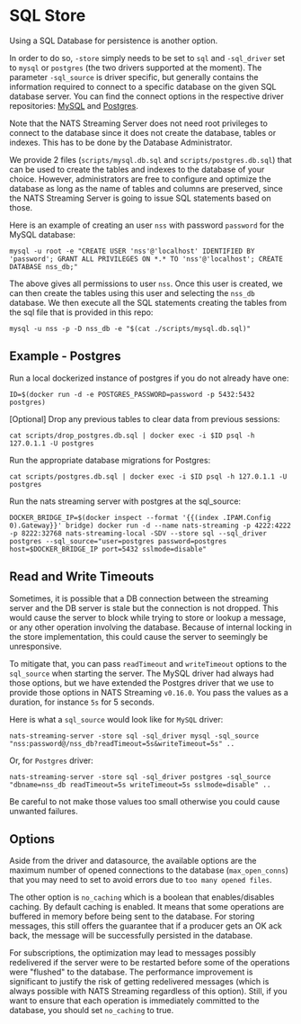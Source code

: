 # SQL Store

Using a SQL Database for persistence is another option.

In order to do so, `-store` simply needs to be set to `sql` and `-sql_driver` set to `mysql` or `postgres` \(the two drivers supported at the moment\). The parameter `-sql_source` is driver specific, but generally contains the information required to connect to a specific database on the given SQL database server. You can find the connect options in the respective driver repositories: [MySQL](https://github.com/go-sql-driver/mysql#dsn-data-source-name) and [Postgres](https://pkg.go.dev/github.com/lib/pq#hdr-Connection_String_Parameters).

Note that the NATS Streaming Server does not need root privileges to connect to the database since it does not create the database, tables or indexes. This has to be done by the Database Administrator.

We provide 2 files \(`scripts/mysql.db.sql` and `scripts/postgres.db.sql`\) that can be used to create the tables and indexes to the database of your choice. However, administrators are free to configure and optimize the database as long as the name of tables and columns are preserved, since the NATS Streaming Server is going to issue SQL statements based on those.

Here is an example of creating an user `nss` with password `password` for the MySQL database:

```text
mysql -u root -e "CREATE USER 'nss'@'localhost' IDENTIFIED BY 'password'; GRANT ALL PRIVILEGES ON *.* TO 'nss'@'localhost'; CREATE DATABASE nss_db;"
```

The above gives all permissions to user `nss`. Once this user is created, we can then create the tables using this user and selecting the `nss_db` database. We then execute all the SQL statements creating the tables from the sql file that is provided in this repo:

```text
mysql -u nss -p -D nss_db -e "$(cat ./scripts/mysql.db.sql)"
```

## Example - Postgres

Run a local dockerized instance of postgres if you do not already have one:

```text
ID=$(docker run -d -e POSTGRES_PASSWORD=password -p 5432:5432 postgres)
```

\[Optional\] Drop any previous tables to clear data from previous sessions:

```text
cat scripts/drop_postgres.db.sql | docker exec -i $ID psql -h 127.0.1.1 -U postgres
```

Run the appropriate database migrations for Postgres:

```text
cat scripts/postgres.db.sql | docker exec -i $ID psql -h 127.0.1.1 -U postgres
```

Run the nats streaming server with postgres at the sql\_source:

```text
DOCKER_BRIDGE_IP=$(docker inspect --format '{{(index .IPAM.Config 0).Gateway}}' bridge) docker run -d --name nats-streaming -p 4222:4222 -p 8222:32768 nats-streaming-local -SDV --store sql --sql_driver postgres --sql_source="user=postgres password=postgres host=$DOCKER_BRIDGE_IP port=5432 sslmode=disable"
```

## Read and Write Timeouts

Sometimes, it is possible that a DB connection between the streaming server and the DB server is stale but the connection is not dropped. This would cause the server to block while trying to store or lookup a message, or any other operation involving the database. Because of internal locking in the store implementation, this could cause the server to seemingly be unresponsive.

To mitigate that, you can pass `readTimeout` and `writeTimeout` options to the `sql_source` when starting the server. The MySQL driver had always had those options, but we have extended the Postgres driver that we use to provide those options in NATS Streaming `v0.16.0`. You pass the values as a duration, for instance `5s` for 5 seconds.

Here is what a `sql_source` would look like for `MySQL` driver:

```text
nats-streaming-server -store sql -sql_driver mysql -sql_source "nss:password@/nss_db?readTimeout=5s&writeTimeout=5s" ..
```

Or, for `Postgres` driver:

```text
nats-streaming-server -store sql -sql_driver postgres -sql_source "dbname=nss_db readTimeout=5s writeTimeout=5s sslmode=disable" ..
```

Be careful to not make those values too small otherwise you could cause unwanted failures.

## Options

Aside from the driver and datasource, the available options are the maximum number of opened connections to the database \(`max_open_conns`\) that you may need to set to avoid errors due to `too many opened files`.

The other option is `no_caching` which is a boolean that enables/disables caching. By default caching is enabled. It means that some operations are buffered in memory before being sent to the database. For storing messages, this still offers the guarantee that if a producer gets an OK ack back, the message will be successfully persisted in the database.

For subscriptions, the optimization may lead to messages possibly redelivered if the server were to be restarted before some of the operations were "flushed" to the database. The performance improvement is significant to justify the risk of getting redelivered messages \(which is always possible with NATS Streaming regardless of this option\). Still, if you want to ensure that each operation is immediately committed to the database, you should set `no_caching` to true.

